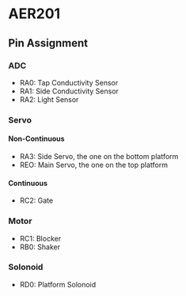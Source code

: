 # AER201

## Pin Assignment

### ADC
- RA0: Tap Conductivity Sensor
- RA1: Side Conductivity Sensor 
- RA2: Light Sensor 

### Servo 
#### Non-Continuous
- RA3: Side Servo, the one on the bottom platform
- REO: Main Servo, the one on the top platform
#### Continuous
- RC2: Gate

### Motor
- RC1: Blocker
- RB0: Shaker

### Solonoid
- RD0: Platform Solonoid
